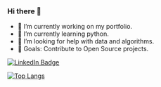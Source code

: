 

### Hi there 👋

             

- 🔭  I’m currently working on my portfolio.
- 🌱  I’m currently learning python. 
- 🤔  I’m looking for help with data and algorithms. 
- 🥅  Goals: Contribute to Open Source projects.



<div id="badges">
    <a href="https://www.linkedin.com/in/lesly-b-juarez/">
  <img src="https://img.shields.io/badge/LinkedIn-blue?style=for-the-badge&logo=linkedin&logoColor=white" alt="LinkedIn Badge"/>
</div>
<!--
- 👯 I’m looking to collaborate on ...
- 💬 Ask me about ...
- 📫 How to reach me: ...
- ⚡ Fun fact: ...
-->

[![Top Langs](https://github-readme-stats.vercel.app/api/top-langs/?username=jlesly&layout=compact)](https://github.com/jlesly/github-readme-stats)



